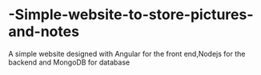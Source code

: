 # -Simple-website-to-store-pictures-and-notes
A simple website designed with Angular for the front end,Nodejs for the backend and MongoDB for database
